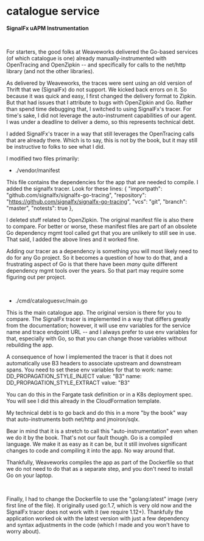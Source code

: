 # catalogue service

**SignalFx uAPM Instrumentation**

<br/>

For starters, the good folks at Weaveworks delivered the Go-based services (of which catalogue is one) already manually-instrumented with OpenTracing and OpenZipkin -- and specifically for calls to the net/http library (and not the other libraries).

As delivered by Weaveworks, the traces were sent using an old version of Thrift that we (SignalFx) do not support.  We kicked back errors on it.  So because it was quick and easy, I first changed the delivery format to Zipkin.  But that had issues that I attribute to bugs with OpenZipkin and Go.  Rather than spend time debugging that, I switched to using SignalFx's tracer.  For time's sake, I did not leverage the auto-instrument capabilities of our agent.  I was under a deadline to deliver a demo, so this represents technical debt.

I added SignalFx's tracer in a way that still leverages the OpenTracing calls that are already there.  Which is to say, this is not by the book, but it may still be instructive to folks to see what I did.

I modified two files primarily:

- ./vendor/manifest

This file contains the dependencies for the app that are needed to compile.  I added the signalfx tracer.  Look for these lines:
{
	"importpath": "github.com/signalfx/signalfx-go-tracing",
	"repository": "https://github.com/signalfx/signalfx-go-tracing",
	"vcs": "git",
	"branch": "master",
	"notests": true
},

I deleted stuff related to OpenZipkin.  The original manifest file is also there to compare. For better or worse, these manifest files are part of an obsolete Go dependency mgmt tool called gvt that you are unlikely to still see in use.  That said, I added the above lines and it worked fine.

Adding our tracer as a dependency is something you will most likely need to do for any Go project.  So it becomes a question of how to do that, and a frustrating aspect of Go is that there have been *many* quite different dependency mgmt tools over the years.  So that part may require some figuring out per project.

<br/>

- ./cmd/cataloguesvc/main.go

This is the main catalogue app.  The original version is there for you to compare.  The SignalFx tracer is implemented in a way that differs greatly from the documentation; however, it will use env variables for the service name and trace endpoint URL -- and I always prefer to use env variables for that, especially with Go, so that you can change those variables without rebuilding the app.

A consequence of how I implemented the tracer is that it does not automatically use B3 headers to associate upstream and downstream spans.  You need to set these env variables for that to work:
name: DD_PROPAGATION_STYLE_INJECT
value: "B3"
name: DD_PROPAGATION_STYLE_EXTRACT
value: "B3"

You can do this in the Fargate task definition or in a K8s deployment spec.  You will see I did this already in the CloudFormation template.

My technical debt is to go back and do this in a more "by the book" way that auto-instruments both net/http and jmoiron/sqlx.

Bear in mind that it is a stretch to call this "auto-instrumentation" even when we do it by the book.  That's not our fault though.  Go is a compiled language.  We make it as easy as it can be, but it still involves significant changes to code and compiling it into the app.  No way around that.

Thankfully, Weaveworks compiles the app as part of the Dockerfile so that we do not need to do that as a separate step, and you don't need to install Go on your laptop.

<br/>

Finally, I had to change the Dockerfile to use the "golang:latest" image (very first line of the file).  It originally used go:1.7, which is very old now and the SignalFx tracer does not work with it (we require 1.12+).  Thankfully the application worked ok with the latest version with just a few dependency and syntax adjustments in the code (which I made and you won't have to worry about).
